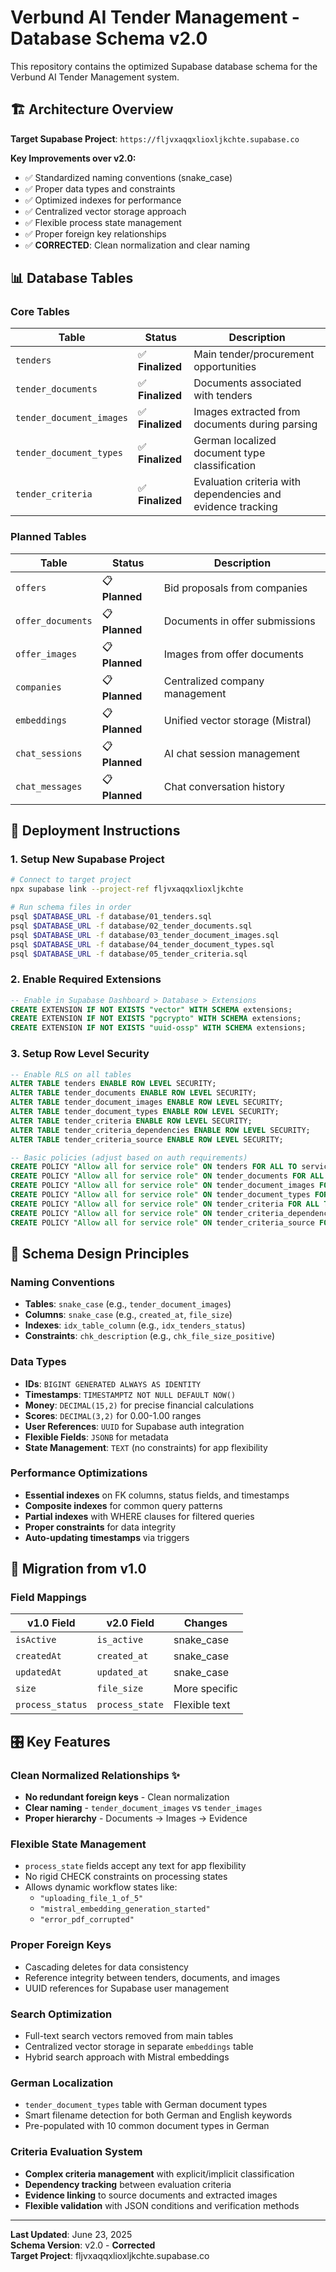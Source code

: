 # Verbund AI Tender Management - Database Schema v2.0

This repository contains the optimized Supabase database schema for the Verbund AI Tender Management system.

## 🏗️ **Architecture Overview**

**Target Supabase Project**: `https://fljvxaqqxlioxljkchte.supabase.co`

**Key Improvements over v2.0:**
- ✅ Standardized naming conventions (snake_case)
- ✅ Proper data types and constraints
- ✅ Optimized indexes for performance
- ✅ Centralized vector storage approach
- ✅ Flexible process state management
- ✅ Proper foreign key relationships
- ✅ **CORRECTED**: Clean normalization and clear naming

## 📊 **Database Tables**

### **Core Tables**

| Table | Status | Description |
|-------|--------|-------------|
| `tenders` | ✅ **Finalized** | Main tender/procurement opportunities |
| `tender_documents` | ✅ **Finalized** | Documents associated with tenders |
| `tender_document_images` | ✅ **Finalized** | Images extracted from documents during parsing |
| `tender_document_types` | ✅ **Finalized** | German localized document type classification |
| `tender_criteria` | ✅ **Finalized** | Evaluation criteria with dependencies and evidence tracking |

### **Planned Tables**

| Table | Status | Description |
|-------|--------|-------------|
| `offers` | 📋 **Planned** | Bid proposals from companies |
| `offer_documents` | 📋 **Planned** | Documents in offer submissions |
| `offer_images` | 📋 **Planned** | Images from offer documents |
| `companies` | 📋 **Planned** | Centralized company management |
| `embeddings` | 📋 **Planned** | Unified vector storage (Mistral) |
| `chat_sessions` | 📋 **Planned** | AI chat session management |
| `chat_messages` | 📋 **Planned** | Chat conversation history |

## 🚀 **Deployment Instructions**

### **1. Setup New Supabase Project**

```bash
# Connect to target project
npx supabase link --project-ref fljvxaqqxlioxljkchte

# Run schema files in order
psql $DATABASE_URL -f database/01_tenders.sql
psql $DATABASE_URL -f database/02_tender_documents.sql
psql $DATABASE_URL -f database/03_tender_document_images.sql
psql $DATABASE_URL -f database/04_tender_document_types.sql
psql $DATABASE_URL -f database/05_tender_criteria.sql
```

### **2. Enable Required Extensions**

```sql
-- Enable in Supabase Dashboard > Database > Extensions
CREATE EXTENSION IF NOT EXISTS "vector" WITH SCHEMA extensions;
CREATE EXTENSION IF NOT EXISTS "pgcrypto" WITH SCHEMA extensions;
CREATE EXTENSION IF NOT EXISTS "uuid-ossp" WITH SCHEMA extensions;
```

### **3. Setup Row Level Security**

```sql
-- Enable RLS on all tables
ALTER TABLE tenders ENABLE ROW LEVEL SECURITY;
ALTER TABLE tender_documents ENABLE ROW LEVEL SECURITY;
ALTER TABLE tender_document_images ENABLE ROW LEVEL SECURITY;
ALTER TABLE tender_document_types ENABLE ROW LEVEL SECURITY;
ALTER TABLE tender_criteria ENABLE ROW LEVEL SECURITY;
ALTER TABLE tender_criteria_dependencies ENABLE ROW LEVEL SECURITY;
ALTER TABLE tender_criteria_source ENABLE ROW LEVEL SECURITY;

-- Basic policies (adjust based on auth requirements)
CREATE POLICY "Allow all for service role" ON tenders FOR ALL TO service_role USING (true);
CREATE POLICY "Allow all for service role" ON tender_documents FOR ALL TO service_role USING (true);
CREATE POLICY "Allow all for service role" ON tender_document_images FOR ALL TO service_role USING (true);
CREATE POLICY "Allow all for service role" ON tender_document_types FOR ALL TO service_role USING (true);
CREATE POLICY "Allow all for service role" ON tender_criteria FOR ALL TO service_role USING (true);
CREATE POLICY "Allow all for service role" ON tender_criteria_dependencies FOR ALL TO service_role USING (true);
CREATE POLICY "Allow all for service role" ON tender_criteria_source FOR ALL TO service_role USING (true);
```

## 🔧 **Schema Design Principles**

### **Naming Conventions**
- **Tables**: `snake_case` (e.g., `tender_document_images`)
- **Columns**: `snake_case` (e.g., `created_at`, `file_size`)
- **Indexes**: `idx_table_column` (e.g., `idx_tenders_status`)
- **Constraints**: `chk_description` (e.g., `chk_file_size_positive`)

### **Data Types**
- **IDs**: `BIGINT GENERATED ALWAYS AS IDENTITY`
- **Timestamps**: `TIMESTAMPTZ NOT NULL DEFAULT NOW()`
- **Money**: `DECIMAL(15,2)` for precise financial calculations
- **Scores**: `DECIMAL(3,2)` for 0.00-1.00 ranges
- **User References**: `UUID` for Supabase auth integration
- **Flexible Fields**: `JSONB` for metadata
- **State Management**: `TEXT` (no constraints) for app flexibility

### **Performance Optimizations**
- **Essential indexes** on FK columns, status fields, and timestamps
- **Composite indexes** for common query patterns
- **Partial indexes** with WHERE clauses for filtered queries
- **Proper constraints** for data integrity
- **Auto-updating timestamps** via triggers

## 🔄 **Migration from v1.0**

### **Field Mappings**

| v1.0 Field | v2.0 Field | Changes |
|------------|------------|---------|
| `isActive` | `is_active` | snake_case |
| `createdAt` | `created_at` | snake_case |
| `updatedAt` | `updated_at` | snake_case |
| `size` | `file_size` | More specific |
| `process_status` | `process_state` | Flexible text |

## 🎛️ **Key Features**

### **Clean Normalized Relationships** ✨
- **No redundant foreign keys** - Clean normalization
- **Clear naming** - `tender_document_images` vs `tender_images`
- **Proper hierarchy** - Documents → Images → Evidence

### **Flexible State Management**
- `process_state` fields accept any text for app flexibility
- No rigid CHECK constraints on processing states
- Allows dynamic workflow states like:
  - `"uploading_file_1_of_5"`
  - `"mistral_embedding_generation_started"`
  - `"error_pdf_corrupted"`

### **Proper Foreign Keys**
- Cascading deletes for data consistency
- Reference integrity between tenders, documents, and images
- UUID references for Supabase user management

### **Search Optimization**
- Full-text search vectors removed from main tables
- Centralized vector storage in separate `embeddings` table
- Hybrid search approach with Mistral embeddings

### **German Localization**
- `tender_document_types` table with German document types
- Smart filename detection for both German and English keywords
- Pre-populated with 10 common document types in German

### **Criteria Evaluation System**
- **Complex criteria management** with explicit/implicit classification
- **Dependency tracking** between evaluation criteria
- **Evidence linking** to source documents and extracted images
- **Flexible validation** with JSON conditions and verification methods

---

**Last Updated**: June 23, 2025  
**Schema Version**: v2.0 - **Corrected**  
**Target Project**: fljvxaqqxlioxljkchte.supabase.co